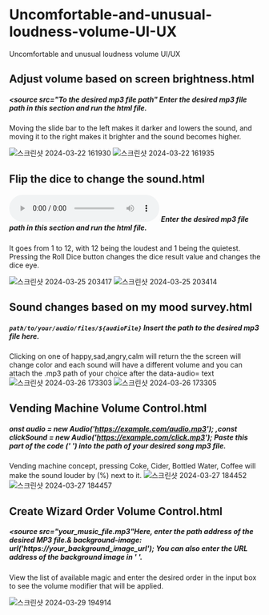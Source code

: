 # Uncomfortable-and-unusual-loudness-volume-UI-UX
Uncomfortable and unusual loudness volume UI/UX


## Adjust volume based on screen brightness.html
##### <source src="To the desired mp3 file path" Enter the desired mp3 file path in this section and run the html file.
Moving the slide bar to the left makes it darker and lowers the sound, and moving it to the right makes it brighter and the sound becomes higher.


![스크린샷 2024-03-22 161930](https://github.com/dldbfla/Uncomfortable-and-unusual-loudness-volume-UI-UX/assets/89433437/712de7f8-fe31-4aca-a588-762b6e2046d4)
![스크린샷 2024-03-22 161935](https://github.com/dldbfla/Uncomfortable-and-unusual-loudness-volume-UI-UX/assets/89433437/836c79ed-d1aa-44c8-b312-1b6769318455)



## Flip the dice to change the sound.html
##### <audio id="controlSound" controls src="Desired MP3 sound" loop></audio> Enter the desired mp3 file path in this section and run the html file.
It goes from 1 to 12, with 12 being the loudest and 1 being the quietest. Pressing the Roll Dice button changes the dice result value and changes the dice eye.


![스크린샷 2024-03-25 203417](https://github.com/dldbfla/Uncomfortable-and-unusual-loudness-volume-UI-UX/assets/89433437/2d3e78bb-ecda-453b-bf93-e4edfc7597a1)
![스크린샷 2024-03-25 203414](https://github.com/dldbfla/Uncomfortable-and-unusual-loudness-volume-UI-UX/assets/89433437/3cf2268e-5b12-49e6-adbc-ea6f5b936838)


## Sound changes based on my mood survey.html
#####  ` path/to/your/audio/files/${audioFile} ` Insert the path to the desired mp3 file here. 
Clicking on one of happy,sad,angry,calm will return the
the screen will change color and each sound will have a different volume and you can attach the .mp3 path of your choice after the data-audio= text  
![스크린샷 2024-03-26 173303](https://github.com/dldbfla/Uncomfortable-and-unusual-loudness-volume-UI-UX/assets/89433437/14d99d28-f7ae-4cd4-8997-fdea09d19ccd)
![스크린샷 2024-03-26 173305](https://github.com/dldbfla/Uncomfortable-and-unusual-loudness-volume-UI-UX/assets/89433437/a012870b-6a9c-438b-b94d-4719be699ff3)



## Vending Machine Volume Control.html
#####  onst audio = new Audio('https://example.com/audio.mp3');   ,const clickSound = new Audio('https://example.com/click.mp3');  Paste this part of the code (' ') into the path of your desired song mp3 file.
Vending machine concept, pressing Coke, Cider, Bottled Water, Coffee will make the sound louder by (%) next to it.
![스크린샷 2024-03-27 184452](https://github.com/dldbfla/Uncomfortable-and-unusual-loudness-volume-UI-UX/assets/89433437/56140656-39da-4ce4-8076-571c136c5b63)
![스크린샷 2024-03-27 184457](https://github.com/dldbfla/Uncomfortable-and-unusual-loudness-volume-UI-UX/assets/89433437/2378ee12-0356-414a-a0c1-dec33ab70b25)


## Create Wizard Order Volume Control.html
#####    <source src="your_music_file.mp3"Here, enter the path address of the desired MP3 file.& background-image: url('https://your_background_image_url'); You can also enter the URL address of the background image in ' '.
View the list of available magic and enter the desired order in the input box to see the volume modifier that will be applied.


![스크린샷 2024-03-29 194914](https://github.com/dldbfla/Uncomfortable-and-unusual-loudness-volume-UI-UX/assets/89433437/3ce28912-0798-49fe-8eb5-e780175001f2)
